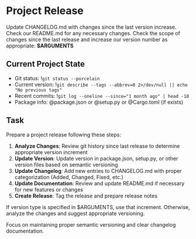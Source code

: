 
# Project Release

Update CHANGELOG.md with changes since the last version increase. Check our README.md for any necessary changes. Check the scope of changes since the last release and increase our version number as appropriate: **$ARGUMENTS**

## Current Project State

- Git status: !`git status --porcelain`
- Current version: !`git describe --tags --abbrev=0 2>/dev/null || echo "No previous tags"`
- Recent commits: !`git log --oneline --since="1 month ago" | head -10`
- Package info: @package.json or @setup.py or @Cargo.toml (if exists)

## Task

Prepare a project release following these steps:

1. **Analyze Changes**: Review git history since last release to determine appropriate version increment
2. **Update Version**: Update version in package.json, setup.py, or other version files based on semantic versioning
3. **Update Changelog**: Add new entries to CHANGELOG.md with proper categorization (Added, Changed, Fixed, etc.)
4. **Update Documentation**: Review and update README.md if necessary for new features or changes
5. **Create Release**: Tag the release and prepare release notes

If version type is specified in $ARGUMENTS, use that increment. Otherwise, analyze the changes and suggest appropriate versioning.

Focus on maintaining proper semantic versioning and clear changelog documentation.